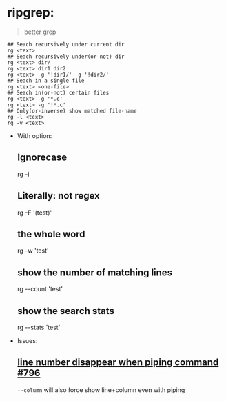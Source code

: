 # ripgrep:

> better grep

	## Seach recursively under current dir
	rg <text>
	## Seach recursively under(or not) dir
	rg <text> dir/
	rg <text> dir1 dir2
	rg <text> -g '!dir1/' -g '!dir2/'
	## Seach in a single file
	rg <text> <one-file>
	## Seach in(or-not) certain files
	rg <text> -g '*.c'
	rg <text> -g '!*.c'
	## Only(or-inverse) show matched file-name
	rg -l <text>
	rg -v <text>

- With option:

	## Ignorecase
	rg -i <text>
	## Literally: not regex
	rg -F '(test)'
	## the whole word
	rg -w 'test'
	## show the number of matching lines
	rg --count 'test'
	## show the search stats
	rg --stats 'test'

- Issues:

	## [line number disappear when piping command #796](https://github.com/BurntSushi/ripgrep/issues/796)
	`--column` will also force show line+column even with piping
